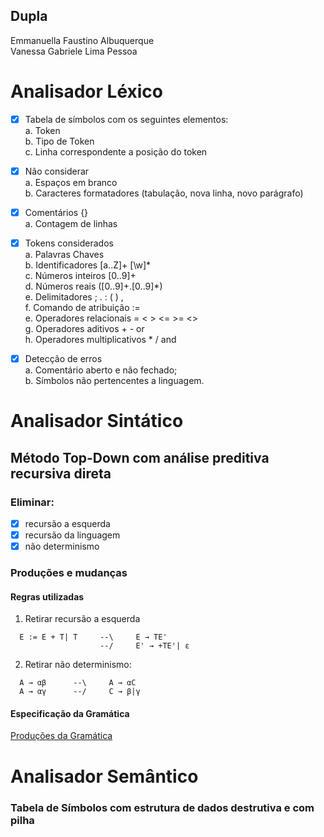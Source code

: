 ## Dupla
Emmanuella Faustino Albuquerque <br>
Vanessa Gabriele Lima Pessoa <br>

# Analisador Léxico

- [x] Tabela de símbolos com os seguintes elementos: <br>
a. Token <br>
b. Tipo de Token <br>
c. Linha correspondente a posição do token <br>

- [x] Não considerar <br>
a. Espaços em branco <br>
b. Caracteres formatadores (tabulação, nova linha, novo parágrafo) <br>

- [x] Comentários {} <br>
a. Contagem de linhas <br>

- [x] Tokens considerados <br>
a. Palavras Chaves <br>
b. Identificadores [a..Z]+ [\w]* <br>
c. Números inteiros [0..9]+ <br>
d. Números reais ([0..9]+.[0..9]*) <br>
e. Delimitadores ; . : ( ) , <br>
f. Comando de atribuição := <br>
e. Operadores relacionais = < > <= >= <> <br>
g. Operadores aditivos + - or <br>
h. Operadores multiplicativos * / and <br>

- [x] Detecção de erros <br>
a. Comentário aberto e não fechado; <br>
b. Símbolos não pertencentes a linguagem. <br>

# Analisador Sintático
## Método Top-Down com análise preditiva recursiva direta

### Eliminar:
- [x] recursão a esquerda
- [x] recursão da linguagem
- [x] não determinismo

### Produções e mudanças

#### Regras utilizadas
1. Retirar recursão a esquerda
```text
  E := E + T| T     --\     E → TE'
                    --/     E' → +TE'| ε
```
2. Retirar não determinismo: 
```text
  A → αβ      --\     A → αC
  A → αγ      --/     C → β|γ
```

#### Especificação da Gramática

[Produções da Gramática](/Syntactic/README.md)

# Analisador Semântico

### Tabela de Símbolos com estrutura de dados destrutiva e com pilha

